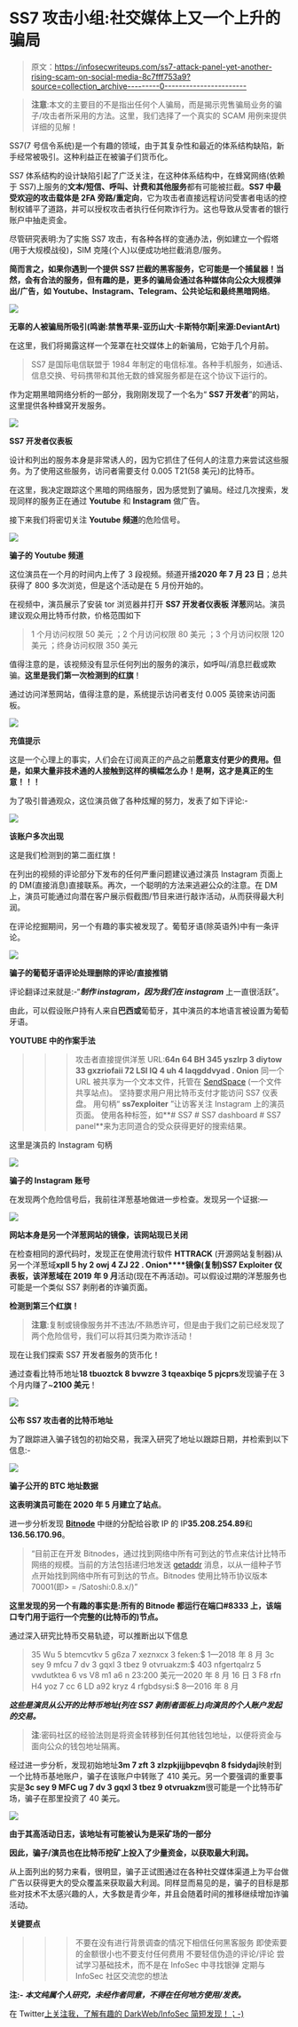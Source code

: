 # SS7 攻击小组:社交媒体上又一个上升的骗局

> 原文：<https://infosecwriteups.com/ss7-attack-panel-yet-another-rising-scam-on-social-media-8c7fff753a9?source=collection_archive---------0----------------------->

> **注意**:本文的主要目的不是指出任何个人骗局，而是揭示兜售骗局业务的骗子/攻击者所采用的方法。这里，我们选择了一个真实的 SCAM 用例来提供详细的见解！

SS7(7 号信令系统)是一个有趣的领域，由于其复杂性和最近的体系结构缺陷，新手经常被吸引。这种利益正在被骗子们货币化。

SS7 体系结构的设计缺陷引起了广泛关注，在这种体系结构中，在蜂窝网络(依赖于 SS7)上服务的**文本/短信、呼叫、计费和其他服务**都有可能被拦截。**SS7 中最受欢迎的攻击载体是 2FA 旁路/重定向**，它为攻击者直接远程访问受害者电话的控制权铺平了道路，并可以授权攻击者执行任何欺诈行为。这也导致从受害者的银行账户中抽走资金。

尽管研究表明:为了实施 SS7 攻击，有各种各样的变通办法，例如建立一个假塔(用于大规模战役)，SIM 克隆(个人)以便成功地拦截消息/服务。

**简而言之，如果你遇到一个提供 SS7 拦截的黑客服务，它可能是一个捕鼠器！**当然，会有合法的服务，但有趣的是，更多的骗局会通过各种媒体向公众大规模弹出/广告，如 **Youtube、Instagram、Telegram、公共论坛**和**最终黑暗网络**。

![](img/f7084469277198223c72be1e8add8ec3.png)

**无辜的人被骗局所吸引(鸣谢:禁售苹果-亚历山大·卡斯特尔斯|来源:DeviantArt)**

在这里，我们将揭露这样一个笼罩在社交媒体上的新骗局，它始于几个月前。

> SS7 是国际电信联盟于 1984 年制定的电信标准。各种手机服务，如通话、信息交换、号码携带和其他无数的蜂窝服务都是在这个协议下运行的。

作为定期黑暗网络分析的一部分，我刚刚发现了一个名为“ **SS7 开发者**”的网站，这里提供各种蜂窝开发服务。

![](img/a86b74cd1df7276c80f1e825e91d89e2.png)

**SS7 开发者仪表板**

设计和列出的服务本身是非常诱人的，因为它抓住了任何人的注意力来尝试这些服务。为了使用这些服务，访问者需要支付 0.005 T21(58 美元)的比特币。

在这里，我决定跟踪这个黑暗的网络服务，因为感觉到了骗局。经过几次搜索，发现同样的服务正在通过 **Youtube** 和 **Instagram** 做广告。

接下来我们将密切关注 **Youtube 频道**的危险信号。

![](img/9519afad0a84f3e19b827602e097428d.png)

**骗子的 Youtube 频道**

这位演员在一个月的时间内上传了 3 段视频。频道开播**2020 年 7 月 23 日**；总共获得了 800 多次浏览，但是这个活动是在 5 月份开始的。

在视频中，演员展示了安装 tor 浏览器并打开 **SS7 开发者仪表板** **洋葱**网站。演员建议观众用比特币付款，价格范围如下

> 1 个月访问权限 50 美元
> ；2 个月访问权限 80 美元
> ；3 个月访问权限 120 美元
> ；终身访问权限 350 美元

值得注意的是，该视频没有显示任何列出的服务的演示，如呼叫/消息拦截或欺骗。**这里是我们第一次检测到的红旗**！

通过访问洋葱网站，值得注意的是，系统提示访问者支付 0.005 英镑来访问面板。

![](img/a0f79700564fd804291d734b04bf7245.png)

**充值提示**

这是一个心理上的事实，人们会在订阅真正的产品之前**愿意支付更少的费用。但是，如果大量非技术通的人接触到这样的横幅怎么办！是啊，这才是真正的生意！！！**

为了吸引普通观众，这位演员做了各种炫耀的努力，发表了如下评论:-

![](img/d93058a9519fb172a1e89690b44c71c5.png)

**该账户多次出现**

这是我们检测到的第二面红旗！

在列出的视频的评论部分下发布的任何严重问题建议通过演员 Instagram 页面上的 DM(直接消息)直接联系。再次，一个聪明的方法来逃避公众的注意。在 DM 上，演员可能通过向潜在客户展示假截图/节目来进行敲诈活动，从而获得最大利润。

在评论挖掘期间，另一个有趣的事实被发现了。葡萄牙语(除英语外)中有一条评论。

![](img/a9bb2125f7f0014fe29b4f4d26d32567.png)

**骗子的葡萄牙语评论处理删除的评论/直接推销**

评论翻译过来就是:-“***制作 instagram，因为我们在 instagram*** 上一直很活跃”。

由此，可以假设账户持有人来自**巴西或**葡萄牙，其中演员的本地语言被设置为葡萄牙语。

**YOUTUBE 中的作案手法**

> > >攻击者直接提供洋葱 URL:**64n 64 BH 345 yszlrp 3 diytow 33 gxzriofaii 72 LSI IQ 4 uh 4 laqgddvyad . Onion**
> >>同一个 URL 被共享为一个文本文件，托管在 [SendSpace](http://sendspace.com/file/iqwqo0) (一个文件共享站点)。
> > >坚持要求用户用比特币支付才能访问 SS7 仪表盘。
> > >用句柄“ **ss7exploiter** ”让访客关注 Instagram 上的演员页面。
> > >使用各种标签，如**# SS7 # SS7 dashboard # SS7 panel**来为志同道合的受众获得更好的搜索结果。

这里是演员的 Instagram 句柄

![](img/5d246171e6901e952ae4ffd155d590d9.png)

**骗子的 Instagram 账号**

在发现两个危险信号后，我前往洋葱基地做进一步检查。发现另一个证据:—

![](img/6b9b50b9363182af9a6ee7bd2f4f2edb.png)

**网站本身是另一个洋葱网站的镜像，该网站现已关闭**

在检查相同的源代码时，发现正在使用流行软件 **HTTRACK** (开源网站复制器)从另一个洋葱域**xpll 5 hy 2 owj 4 ZJ 22 . Onion****镜像(复制)SS7 Exploiter 仪表板，该洋葱域在 2019 年 9 月**活动(现在不再活动)。可以假设过期的洋葱服务也可能是一个类似 SS7 剥削者的诈骗页面。

**检测到第三个红旗！**

> **注意**:复制或镜像服务并不违法/不熟悉许可，但是由于我们之前已经发现了两个危险信号，我们可以将其归类为欺诈活动！

现在让我们探索 SS7 开发者服务的货币化！

通过查看比特币地址**18 tbuoztck 8 bvwzre 3 tqeaxbiqe 5 pjcprs**发现骗子在 3 个月内赚了~**2100 美元**！

![](img/364da0168020033c6202bad22792c9e6.png)

**公布 SS7 攻击者的比特币地址**

为了跟踪进入骗子钱包的初始交易，我深入研究了地址以跟踪日期，并检索到以下信息:-

![](img/1622314b0c4a53090aefb7cfdd0cff7a.png)

**骗子公开的 BTC 地址数据**

**这表明演员可能在 2020 年 5 月建立了站点**。

进一步分析发现 [**Bitnode**](http://bitnodes.io) 中继的分配给谷歌 IP 的 IP**35.208.254.89**和**136.56.170.96**。

> “目前正在开发 Bitnodes，通过找到网络中所有可到达的节点来估计比特币网络的规模。当前的方法包括递归地发送 [getaddr](https://en.bitcoin.it/wiki/Protocol_specification#getaddr) 消息，以从一组种子节点开始找到网络中所有可到达的节点。Bitnodes 使用比特币协议版本 70001(即> = /Satoshi:0.8.x/)”

**这里发现的另一个有趣的事实是:所有的 Bitnode 都运行在端口#8333 上，该端口专门用于运行一个完整的(比特币的)节点。**

通过深入研究比特币交易轨迹，可以推断出以下信息

> 35 Wu 5 btemcvtkv 5 g6za 7 xeznxcx 3 feken:$ 1—2018 年 8 月
> 3c sey 9 mfcu 7 dv 3 gqxl 3 tbez 9 otvruakzm:$ 403 nfgertqalrz 5 vwdutktea 6 vs V8 m1 a6 n 23:200 美元—2020 年 8 月 16 日
> 3 F8 rfn H4 yoz 7 cc 6 LD a92 kryz 4 rfgbdsysi:$ 8—2016 年 8 月

***这些是演员从公开的比特币地址(列在 SS7 剥削者面板上)向演员的个人账户发起的交易。***

> **注**:密码社区的经验法则是将资金转移到任何其他钱包地址，以便将资金与面向公众的钱包地址隔离。

经过进一步分析，发现初始地址**3m 7 zft 3 zlzpkjijjbpevqbn 8 fsidydaj**映射到一个比特币基地账户，骗子在该账户中转账了 410 美元。另一个要强调的重要事实是**3c sey 9 MFC ug 7 dv 3 gqxl 3 tbez 9 otvruakzm**很可能是一个比特币矿场，骗子在那里投资了 40 美元。

![](img/81c5326086855e3f652f68b1836352f3.png)

**由于其高活动日志，该地址有可能被认为是采矿场的一部分**

**因此，骗子/演员也在比特币挖矿上投入了少量资金，以获取最大利润。**

从上面列出的努力来看，很明显，骗子正试图通过在各种社交媒体渠道上为平台做广告以获得更大的受众覆盖来获取最大利润。同样显而易见的是，骗子的目标是那些对技术不太感兴趣的人，大多数是青少年，并且会随着时间的推移继续增加诈骗活动。

**关键要点**

> > >不要在没有进行背景调查的情况下相信任何黑客服务
> > >即使索要的金额很小也不要支付任何费用
> > >不要轻信伪造的评论/评论
> > >尝试学习基础技术，而不是在 InfoSec 中寻找银弹
> > >定期与 InfoSec 社区交流您的想法

**注:- *本文纯属个人研究，未经作者同意，不得在任何地方使用/发表。***

在 Twitter[上关注我，了解有趣的 DarkWeb/InfoSec 简短发现！；-)](https://twitter.com/RakeshKrish12)
